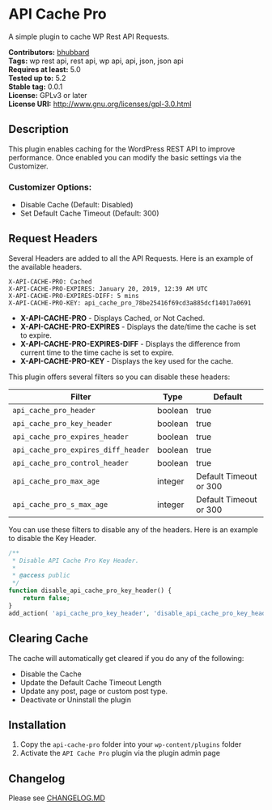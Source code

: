 # API Cache Pro #
A simple plugin to cache WP Rest API Requests.

**Contributors:** [bhubbard](https://profiles.wordpress.org/bhubbard)  
**Tags:** wp rest api, rest api, wp api, api, json, json api  
**Requires at least:** 5.0  
**Tested up to:** 5.2  
**Stable tag:** 0.0.1  
**License:** GPLv3 or later  
**License URI:** http://www.gnu.org/licenses/gpl-3.0.html  

## Description ##

This plugin enables caching for the WordPress REST API to improve performance. Once enabled you can modify the basic settings via the Customizer. 

### Customizer Options:

- Disable Cache (Default: Disabled)
- Set Default Cache Timeout (Default: 300)

## Request Headers

Several Headers are added to all the API Requests. Here is an example of the available headers.

```
X-API-CACHE-PRO: Cached
X-API-CACHE-PRO-EXPIRES: January 20, 2019, 12:39 AM UTC
X-API-CACHE-PRO-EXPIRES-DIFF: 5 mins
X-API-CACHE-PRO-KEY: api_cache_pro_78be25416f69cd3a885dcf14017a0691
```

* **X-API-CACHE-PRO** - Displays Cached, or Not Cached.
* **X-API-CACHE-PRO-EXPIRES** - Displays the date/time the cache is set to expire.
* **X-API-CACHE-PRO-EXPIRES-DIFF** - Displays the difference from current time to the time cache is set to expire. 
* **X-API-CACHE-PRO-KEY** - Displays the key used for the cache.

This plugin offers several filters so you can disable these headers:

| Filter    | Type | Default
|-----------|-----------|-------------|
| `api_cache_pro_header` | boolean | true
| `api_cache_pro_key_header` | boolean | true
| `api_cache_pro_expires_header` | boolean | true
| `api_cache_pro_expires_diff_header` | boolean | true
| `api_cache_pro_control_header` | boolean | true
| `api_cache_pro_max_age` | integer | Default Timeout or 300
| `api_cache_pro_s_max_age` | integer | Default Timeout or 300

You can use these filters to disable any of the headers. Here is an example to disable the Key Header.

```php
/**
 * Disable API Cache Pro Key Header.
 * 
 * @access public
 */
function disable_api_cache_pro_key_header() {
	return false;
}
add_action( 'api_cache_pro_key_header', 'disable_api_cache_pro_key_header' );

```
## Clearing Cache

The cache will automatically get cleared if you do any of the following:

* Disable the Cache
* Update the Default Cache Timeout Length
* Update any post, page or custom post type.
* Deactivate or Uninstall the plugin

## Installation ##

1. Copy the `api-cache-pro` folder into your `wp-content/plugins` folder
2. Activate the `API Cache Pro` plugin via the plugin admin page

## Changelog ##

Please see [CHANGELOG.MD](CHANGELOG.md)
